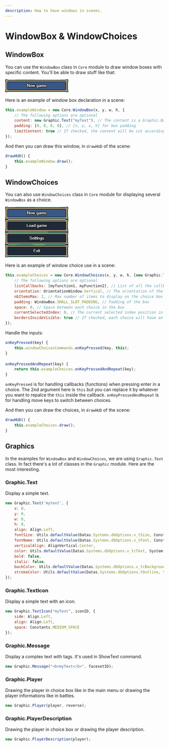```yaml
---
description: How to have windows in scenes.
---
```


# WindowBox & WindowChoices

## WindowBox

You can use the `WindowBox` class in `Core` module to draw window boxes with specific content. You'll be able to draw stuff like that:

![](../.gitbook/assets/windowbox.png)

Here is an example of window box declaration in a scene:

```javascript
this.exampleWindow = new Core.WindowBox(x, y, w, h, { 
    // The following options are optional
    content: new Graphic.Text("myText"), // The content is a Graphic.Base
    padding: [0, 0, 0, 0], // [x, y, x, h] for box padding
    limitContent: true // If checked, the content will be cut according to padding
});
```

And then you can draw this window, in `drawHUD` of the scene:

```javascript
drawHUD() {
    this.exampleWindow.draw();
}
```

## WindowChoices

You can also use `WindowChoices` class in `Core` module for displaying several `WindowBox` as a choice.

![](../.gitbook/assets/windowchoices.png)

Here is an example of window choice use in a scene:

```javascript
this.exampleChoices = new Core.WindowChoices(x, y, w, h, [new Graphic.Text("A"), new Graphic.Text("B")], { 
    // The following options are optional
    listCallbacks: [myfunction1, myFunction2], // List of all the callback functions to excecute when pressed.
    orientation: OrientationWindow.Vertical, // The orientation of the window (horizontal or vertical)
    nbItemsMax: 2, // Max number of items to display on the choice box
    padding: WindowBox.SMALL_SLOT_PADDING, // Padding of the box
    space: 0, // Space between each choice in the box
    currentSelectedIndex: 0, // The current selected index position in the choice box
    bordersInsideVisible: true // If checked, each choice will have an individual window box
});
```

Handle the inputs:

```javascript
onKeyPressed(key) {
    this.windowChoicesCommands.onKeyPressed(key, this);
}

onKeyPressedAndRepeat(key) {
    return this.exampleChoices.onKeyPressedAndRepeat(key);
}
```

`onKeyPressed` is for handling callbacks \(functions\) when pressing enter in a choice. The 2nd argument here is `this` but you can replace it by whatever you want to repalce the `this` inside the callback. `onKeyPressedAndRepeat` is for handling move keys to switch between choices.

And then you can draw the choices, in `drawHUD` of the scene:

```javascript
drawHUD() {
    this.exampleChoices.draw();
}
```

## Graphics

In the examples for `WindowBox` and `WindowChoices`, we are using `Graphic.Text` class. In fact there's a lot of classes in the `Graphic` module. Here are the most interesting.

### Graphic.Text

Display a simple text.

```javascript
new Graphic.Text('mytext', { 
    x: 0, 
    y: 0, 
    w: 0, 
    h: 0, 
    align: Align.Left, 
    fontSize: Utils.defaultValue(Datas.Systems.dbOptions.v_tSize, Constants.DEFAULT_FONT_SIZE), 
    fontName: Utils.defaultValue(Datas.Systems.dbOptions.v_tFont, Constants.DEFAULT_FONT_NAME), 
    verticalAlign: AlignVertical.Center, 
    color: Utils.defaultValue(Datas.Systems.dbOptions.v_tcText, System.Color.WHITE), 
    bold: false, 
    italic: false, 
    backColor: Utils.defaultValue(Datas.Systems.dbOptions.v_tcBackground, null), 
    strokeColor: Utils.defaultValue(Datas.Systems.dbOptions.tOutline, false) ? Utils.defaultValue(Datas.Systems.dbOptions.v_tcOutline, null) : null
});
```

### Graphic.TextIcon

Display a simple text with an icon.

```javascript
new Graphic.TextIcon("myText", iconID, { 
    side: Align.Left, 
    align: Align.Left, 
    space: Constants.MEDIUM_SPACE
});
```

### Graphic.Message

Display a complex text with tags. It's used in ShowText command.

```javascript
new Graphic.Message("<b>myText</b>", facesetID);
```

### Graphic.Player

Drawing the player in choice box like in the main menu or drawing the player informations like in battles.

```javascript
new Graphic.Player(player, reverse);
```

### Graphic.PlayerDescription

Drawing the player in choice box or drawing the player description.

```javascript
new Graphic.PlayerDescription(player);
```

